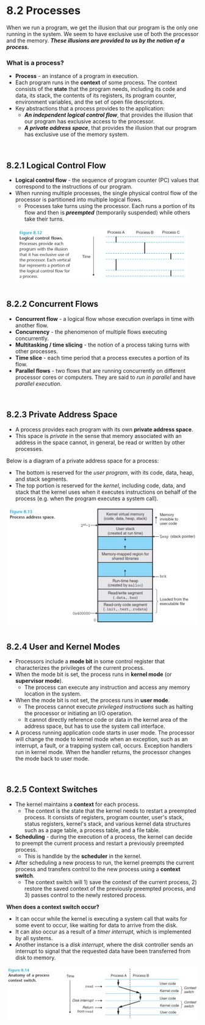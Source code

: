 # 8.2 Processes

When we run a program, we get the illusion that our program is the only one running in the system. We seem to have exclusive use of both the processor and the memory. ***These illusions are provided to us by the notion of a process.***

### **What is a process?**

- **Process** - an instance of a program in execution.
- Each program runs in the **context** of some process. The context consists of the **state** that the program needs, including its code and data, its stack, the contents of its registers, its program counter, environment variables, and the set of open file descriptors.
- Key abstractions that a process provides to the application:
  - ***An independent logical control flow***, that provides the illusion that our program has exclusive access to the processor.
  - ***A private address space***, that provides the illusion that our program has exclusive use of the memory system.

<br>

## 8.2.1 Logical Control Flow

- **Logical control flow** - the sequence of program counter (PC) values that correspond to the instructions of our program.
- When running multiple processes, the single physical control flow of the processor is partitioned into multiple logical flows.
  - Processes take turns using the processor. Each runs a portion of its flow and then is ***preempted*** (temporarily suspended) while others take their turns.

<img src="./images/8-12-logical-control-flows.jpg" alt="Logical control flows" style="width:450px; margin-left: auto; margin-right: auto; display: block;"/>

<br>

## 8.2.2 Concurrent Flows

- **Concurrent flow** - a logical flow whose execution overlaps in time with another flow.
- **Concurrency** - the phenomenon of multiple flows executing concurrently.
- **Multitasking / time slicing** - the notion of a process taking turns with other processes.
- **Time slice** - each time period that a process executes a portion of its flow.
- **Parallel flows** - two flows that are running concurrently on different processor cores or computers. They are said to *run in parallel* and have *parallel execution*.

<br>

## 8.2.3 Private Address Space

- A process provides each program with its own **private address space**.
- This space is *private* in the sense that memory associated with an address in the space cannot, in general, be read or written by other processes.

Below is a diagram of a private address space for a process:
- The bottom is reserved for the *user program*, with its code, data, heap, and stack segments.
- The top portion is reserved for the *kernel*, including code, data, and stack that the kernel uses when it executes instructions on behalf of the process (e.g. when the program executes a system call).

<img src="./images/8-13-process-address-space.jpg" alt="Process address space" style="width:500px; margin-left: auto; margin-right: auto; display: block;"/>

<br>

## 8.2.4 User and Kernel Modes

- Processors include a **mode bit** in some control register that characterizes the privileges of the current process.
- When the mode bit is set, the process runs in **kernel mode** (or **supervisor mode**).
  - The process can execute any instruction and access any memory location in the system.
- When the mode bit is not set, the process runs in **user mode**.
  - The process cannot execute *privileged instructions* such as halting the processor or initiating an I/O operation. 
  - It cannot directly reference code or data in the kernel area of the address space, but has to use the system call interface.
- A process running application code starts in user mode. The processor will change the mode to kernel mode when an exception, such as an interrupt, a fault, or a trapping system call, occurs. Exception handlers run in kernel mode. When the handler returns, the processor changes the mode back to user mode.

<br>

## 8.2.5 Context Switches

- The kernel maintains a **context** for each process.
  - The context is the state that the kernel needs to restart a preempted process. It consists of registers, program counter, user's stack, status registers, kernel's stack, and various kernel data structures such as a page table, a process table, and a file table.
- **Scheduling** - during the execution of a process, the kernel can decide to preempt the current process and restart a previously preempted process.
  - This is handlde by the **scheduler** in the kernel.
- After scheduling a new process to run, the kernel preempts the current process and transfers control to the new process using a **context switch**.
  - The context switch will 1) save the context of the current process, 2) restore the saved context of the previously preempted process, and 3) passes control to the newly restored process.

**When does a context switch occur?**

- It can occur while the kernel is executing a system call that waits for some event to occur, like waiting for data to arrive from the disk.
- It can also occur as a result of a *timer interrupt*, which is implemented by all systems.
- Another instance is a *disk interrupt*, where the disk controller sends an interrupt to signal that the requested data have been transferred from disk to memory.

<img src="./images/8-14-context-switch.jpg" alt="Process context switch" style="width:600px; margin-left: auto; margin-right: auto; display: block;"/>

<br>